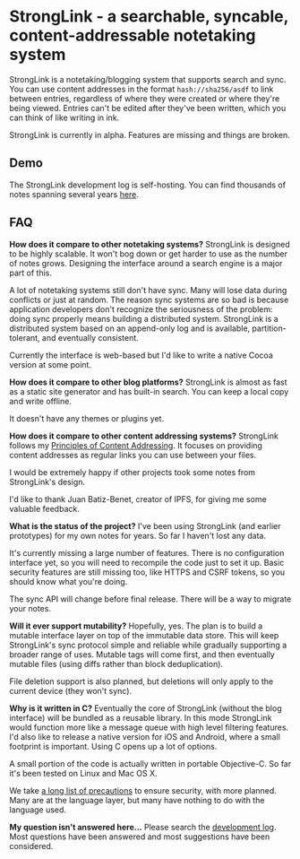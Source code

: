 StrongLink - a searchable, syncable, content-addressable notetaking system
==========================================================================

StrongLink is a notetaking/blogging system that supports search and sync. You can use content addresses in the format `hash://sha256/asdf` to link between entries, regardless of where they were created or where they're being viewed. Entries can't be edited after they've been written, which you can think of like writing in ink.

StrongLink is currently in alpha. Features are missing and things are broken.

Demo
----

The StrongLink development log is self-hosting. You can find thousands of notes spanning several years [here](http://notes.bentrask.com/).

FAQ
---

**How does it compare to other notetaking systems?**
StrongLink is designed to be highly scalable. It won't bog down or get harder to use as the number of notes grows. Designing the interface around a search engine is a major part of this.

A lot of notetaking systems still don't have sync. Many will lose data during conflicts or just at random. The reason sync systems are so bad is because application developers don't recognize the seriousness of the problem: doing sync properly means building a distributed system. StrongLink is a distributed system based on an append-only log and is available, partition-tolerant, and eventually consistent.

Currently the interface is web-based but I'd like to write a native Cocoa version at some point.

**How does it compare to other blog platforms?**
StrongLink is almost as fast as a static site generator and has built-in search. You can keep a local copy and write offline.

It doesn't have any themes or plugins yet.

**How does it compare to other content addressing systems?**
StrongLink follows my [Principles of Content Addressing](http://bentrask.com/notes/content-addressing.html). It focuses on providing content addresses as regular links you can use between your files.

I would be extremely happy if other projects took some notes from StrongLink's design.

I'd like to thank Juan Batiz-Benet, creator of IPFS, for giving me some valuable feedback.

**What is the status of the project?**
I've been using StrongLink (and earlier prototypes) for my own notes for years. So far I haven't lost any data.

It's currently missing a large number of features. There is no configuration interface yet, so you will need to recompile the code just to set it up. Basic security features are still missing too, like HTTPS and CSRF tokens, so you should know what you're doing.

The sync API will change before final release. There will be a way to migrate your notes.

**Will it ever support mutability?**
Hopefully, yes. The plan is to build a mutable interface layer on top of the immutable data store. This will keep StrongLink's sync protocol simple and reliable while gradually supporting a broader range of uses. Mutable tags will come first, and then eventually mutable files (using diffs rather than block deduplication).

File deletion support is also planned, but deletions will only apply to the current device (they won't sync).

**Why is it written in C?**
Eventually the core of StrongLink (without the blog interface) will be bundled as a reusable library. In this mode StrongLink would function more like a message queue with high level filtering features. I'd also like to release a native version for iOS and Android, where a small footprint is important. Using C opens up a lot of options.

A small portion of the code is actually written in portable Objective-C. So far it's been tested on Linux and Mac OS X.

We take [a long list of precautions](http://notes.bentrask.com/?q=hash://sha256/b5cfd43def108b74b5bb5da3ae92613fc27624811df8a6d1aea7ff558e8bc934) to ensure security, with more planned. Many are at the language layer, but many have nothing to do with the language used.

**My question isn't answered here...**
Please search the [development log](http://notes.bentrask.com/). Most questions have been answered and most suggestions have been considered.


